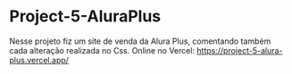 # Project-5-AluraPlus
Nesse projeto fiz um site de venda da Alura Plus, comentando também cada alteração realizada no Css. 
Online no Vercel: https://project-5-alura-plus.vercel.app/
